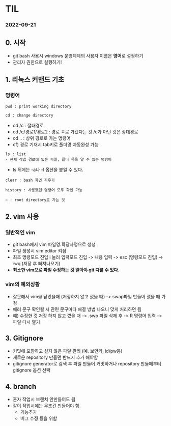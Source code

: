 # TIL

### 2022-09-21

## 0. 시작
- git bash 사용시 windows 운영체제의 사용자 이름은 **영어**로 설정하기
- 관리자 권한으로 실행하기! 

## 1. 리눅스 커맨드 기초
### 명령어

```
pwd : print working directory
```

```
cd : change directory
```
- cd /c : 절대경로
- cd /c/경로1/경로2 : 경로 ㅈ로 가겠다는 것 /c가 아닌 것은 상대경로 
- cd .. : 상위 경로로 가는 명령어 
- cf) 경로 기재시 tab키로 폴더명 자동완성 가능

```
ls : list
- 현재 작업 경로에 있는 파일, 폴더 목록 알 수 있는 명령어
```
- ls 뒤에는 -a나 -l 옵션을 붙일 수 있다.

```
clear : bash 화면 지우기
```

```
history : 사용했던 명령어 모두 확인 가능
```

```
~ : root directory로 가는 것
```

## 2. vim 사용
### 일반적인 vim

- git bash에서 vim 파일명.확장자명으로 생성
- 파일 생성시 vim editor 켜짐
- 최초 명령모드 진입 i 눌러 입력모드 진입 -> 내용 입력 -> esc (명령모드 진입) -> :wq (저장 후 빠져나오기)
- **최소한 vim으로 파일 수정하는 것 알아야 git 다룰 수 있다.**

### vim의 예외상황

- 잘못해서 vim을 닫았을때 (저장하지 않고 껐을 때) -> swap파일 만들어 졌을 때 가정
- 에러 문구 확인될 시 관련 문구마다 해결 방법 나오니 맞게 처리하면 됨 
- 예) 수정한 것 저장 하지 않고 껐을 때 -> .swp 파일 삭제 후 -> R 명령어 입력 -> 파일 다시 열기

## 3. Gitignore
- 커밋에 포함하고 싶지 않은 파일 관리 (예. 보안키, id/pw등)
- 새로운 repository 만들면 반드시 추가 해야함
- gitignore generator로 검색 후 파일 만들어 커밋하거나 repository 만들때부터 gitignore 옵션 선택

## 4. branch
- 혼자 작업시 브랜치 안만들어도 됨
- 같이 작업시에는 무조건 만들어야 함.
    - 기능추가
    - 버그 수정 등을 위함
